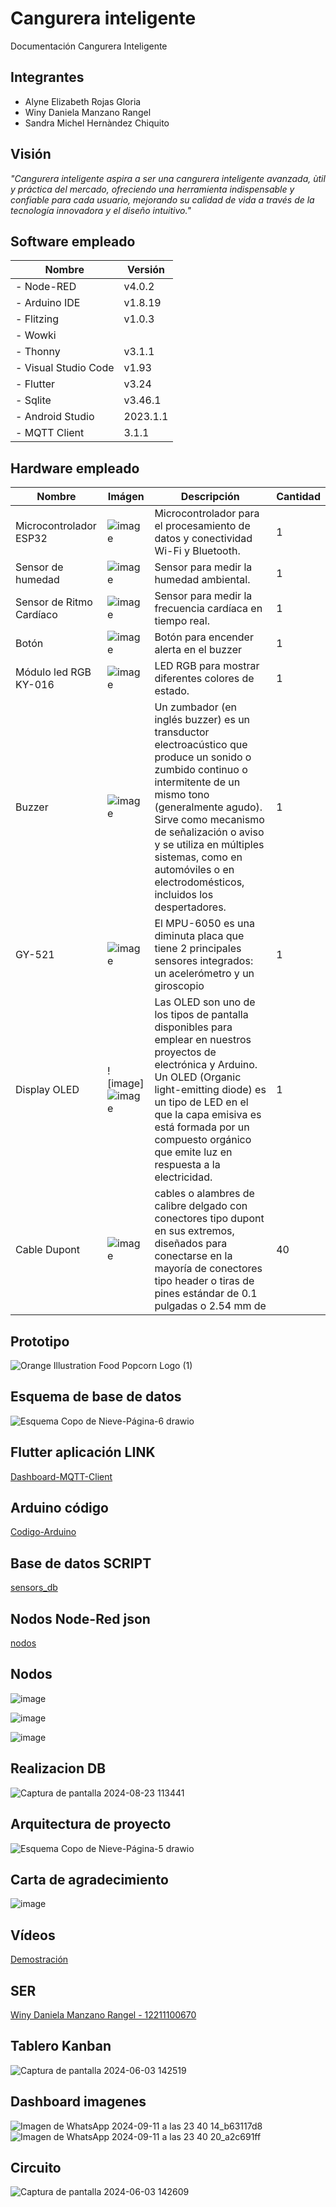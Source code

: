 # Cangurera inteligente 
Documentación Cangurera Inteligente
## Integrantes
- Alyne Elizabeth Rojas Gloria
- Winy Daniela Manzano Rangel
- Sandra Michel Hernàndez Chiquito
## Visión 
_"Cangurera inteligente aspira a ser una cangurera inteligente avanzada, ùtil y práctica del mercado, ofreciendo una herramienta indispensable y confiable para cada usuario, mejorando su calidad de vida a través de la tecnología innovadora y el diseño intuitivo."_
## Software empleado
|          Nombre         |   Versión   |
--------------------------|-------------|
|  - Node-RED             |   v4.0.2    |
|  - Arduino IDE          |   v1.8.19   |
|  - Flitzing             |   v1.0.3    |
|  - Wowki                |             |
|  - Thonny               |   v3.1.1    |
|  - Visual Studio Code   |   v1.93     |
|  - Flutter              |   v3.24     |
|  - Sqlite               |   v3.46.1   |
|  - Android Studio       |   2023.1.1  |
|  - MQTT Client          |   3.1.1     |




## Hardware empleado
|          Nombre         |    Imágen     | Descripción  | Cantidad |
| ----------------------- | ------------- | ------------- | ------------- |
| Microcontrolador ESP32  |![image](https://github.com/WinyRangel/IDas/assets/99991728/af2937e4-c3f7-4a24-ad03-937cf98bc57c)|Microcontrolador para el procesamiento de datos y conectividad Wi-Fi y Bluetooth.|1|
| Sensor de humedad  | ![image](https://github.com/WinyRangel/IDas/assets/99991728/6ff7566d-2c48-43c3-9baf-f73b2aaa91a0)|Sensor para medir la humedad ambiental. |1 |
|Sensor de Ritmo Cardíaco|![image](https://github.com/WinyRangel/IDas/assets/99991728/f889887d-9a4e-450f-bf1c-2d0fae48d5bc)|Sensor para medir la frecuencia cardíaca en tiempo real.|1|
|Botón|![image](https://github.com/WinyRangel/IDas/assets/99991728/5e0034fe-8867-4fdc-8965-af97f455abad)|Botón para encender alerta en el buzzer|1|
|Módulo led RGB KY-016|![image](https://github.com/user-attachments/assets/3d4fe519-3e61-437b-be32-81f2ff6c3203)|LED RGB para mostrar diferentes colores de estado.|1|
|Buzzer |![image](https://github.com/WinyRangel/IDas/assets/99991728/7a134ab7-ee08-4dd4-bdb4-607e7dc644d6)|Un zumbador (en inglés buzzer) es un transductor electroacústico que produce un sonido o zumbido continuo o intermitente de un mismo tono (generalmente agudo). Sirve como mecanismo de señalización o aviso y se utiliza en múltiples sistemas, como en automóviles o en electrodomésticos, incluidos los despertadores.|1|
|GY-521 |![image](https://github.com/user-attachments/assets/3519072a-0a97-4ac9-85ec-27c991593b26)|El MPU-6050 es una diminuta placa que tiene 2 principales sensores integrados: un acelerómetro y un giroscopio|1|
|Display OLED|![image]![image](https://github.com/user-attachments/assets/247fe766-ddd3-43fc-a79a-01fc58720bd4)|Las OLED son uno de los tipos de pantalla disponibles para emplear en nuestros proyectos de electrónica y Arduino. Un OLED (Organic light-emitting diode) es un tipo de LED en el que la capa emisiva es está formada por un compuesto orgánico que emite luz en respuesta a la electricidad.|1|
|Cable Dupont|![image](https://github.com/user-attachments/assets/a1aa5b1b-57d5-43e5-9a6b-9931e4f9fcbc) |cables o alambres de calibre delgado con conectores tipo dupont en sus extremos, diseñados para conectarse en la mayoría de conectores tipo header o tiras de pines estándar de 0.1 pulgadas o 2.54 mm de|40|


## Prototipo
![Orange Illustration Food Popcorn Logo (1)](https://github.com/alyrojas/images/blob/main/prototipo.png)

## Esquema de base de datos
![Esquema Copo de Nieve-Página-6 drawio](https://github.com/user-attachments/assets/0f135570-b21a-4841-be85-8d222f895943)

## Flutter aplicación LINK
[Dashboard-MQTT-Client](https://github.com/WinyRangel/IDas/tree/a5056dc865731d3fec41d5eb8eeab008d679670e/Dashboard-MQTT-Client)
## Arduino código
[Codigo-Arduino](https://github.com/WinyRangel/IDas/blob/a5056dc865731d3fec41d5eb8eeab008d679670e/sketch_cangurera.ino)

## Base de datos SCRIPT
[sensors_db](https://github.com/WinyRangel/IDas/blob/a5056dc865731d3fec41d5eb8eeab008d679670e/sensors_db.sql)

## Nodos Node-Red json
[nodos](https://github.com/WinyRangel/IDas/blob/b9f454cb8b673e83811b00f0edd33d6466701088/nodos_node.json)

## Nodos
![image](https://github.com/user-attachments/assets/7ac31b21-01e6-4593-a5cc-fdb6c13579dc)

![image](https://github.com/user-attachments/assets/9a926219-b19c-4f72-b62d-645382aa4ac1)

![image](https://github.com/user-attachments/assets/1b4089f2-34fb-4709-acbc-d4e5b6cc9fc6)

## Realizacion DB
![Captura de pantalla 2024-08-23 113441](https://github.com/user-attachments/assets/33514893-8de9-41cd-8137-b44d0dbed7e4)

## Arquitectura de proyecto
![Esquema Copo de Nieve-Página-5 drawio](https://github.com/alyrojas/images/blob/main/arquitectura.png)

## Carta de agradecimiento
![image](https://github.com/user-attachments/assets/fc91eda6-5a39-4c39-ae31-5a68ef0b4720)

## Vídeos
[Demostración](https://drive.google.com/file/d/1QCovh8tThxgxo85FN-2krWmbMhWsbuw0/view?usp=drive_link)

## SER
[Winy Daniela Manzano Rangel - 12211100670](https://drive.google.com/drive/folders/1hf6th6Lo1B5DpWCJRa8G2iKDrEYQYJ4X?usp=drive_link)

## Tablero Kanban
![Captura de pantalla 2024-06-03 142519](https://github.com/WinyRangel/IDas/assets/99991728/1d8cbdec-8984-49c2-9f23-659cb7d19aa3)

## Dashboard imagenes
![Imagen de WhatsApp 2024-09-11 a las 23 40 14_b63117d8](https://github.com/user-attachments/assets/e24828e7-388a-4ddc-909f-0b741a36ce72)
![Imagen de WhatsApp 2024-09-11 a las 23 40 20_a2c691ff](https://github.com/user-attachments/assets/81bc20da-d467-40a3-a82d-c9081047b7f9)


## Circuito

![Captura de pantalla 2024-06-03 142609](https://github.com/alyrojas/images/blob/main/circuito.png)

